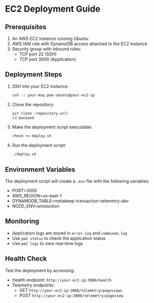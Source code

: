 # EC2 Deployment Guide

## Prerequisites

1. An AWS EC2 instance running Ubuntu
2. AWS IAM role with DynamoDB access attached to the EC2 instance
3. Security group with inbound rules:
   - TCP port 22 (SSH)
   - TCP port 3000 (Application)

## Deployment Steps

1. SSH into your EC2 instance:
   ```bash
   ssh -i your-key.pem ubuntu@your-ec2-ip
   ```

2. Clone the repository:
   ```bash
   git clone <repository-url>
   cd backend
   ```

3. Make the deployment script executable:
   ```bash
   chmod +x deploy.sh
   ```

4. Run the deployment script:
   ```bash
   ./deploy.sh
   ```

## Environment Variables

The deployment script will create a `.env` file with the following variables:
- PORT=3000
- AWS_REGION=us-east-1
- DYNAMODB_TABLE=metakeep-transaction-telemetry-dev
- NODE_ENV=production

## Monitoring

- Application logs are stored in `error.log` and `combined.log`
- Use `pm2 status` to check the application status
- Use `pm2 logs` to view real-time logs

## Health Check

Test the deployment by accessing:
- Health endpoint: `http://your-ec2-ip:3000/health`
- Telemetry endpoints:
  - GET `http://your-ec2-ip:3000/telemetry/pageviews`
  - POST `http://your-ec2-ip:3000/telemetry/pageview`